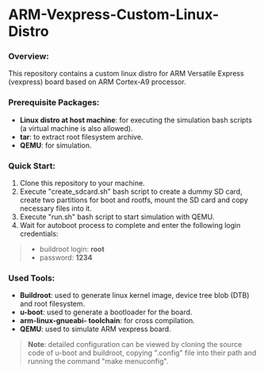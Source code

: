 # ARM-Vexpress-Custom-Linux-Distro
### Overview:
This repository contains a custom linux distro for ARM Versatile Express (vexpress) board based on ARM Cortex-A9 processor.

### Prerequisite Packages:
* **Linux distro at host machine**: for executing the simulation bash scripts (a virtual machine is also allowed).
* **tar**: to extract root filesystem archive.
* **QEMU**: for simulation.

### Quick Start:
1. Clone this repository to your machine.
2. Execute "create_sdcard.sh" bash script to create a dummy SD card, create two partitions for boot and rootfs, mount the SD card and copy necessary files into it.
3. Execute "run.sh" bash script to start simulation with QEMU.
4. Wait for autoboot process to complete and enter the following login credentials:
> * buildroot login: **root**
> * password: **1234**

### Used Tools:
* **Buildroot**: used to generate linux kernel image, device tree blob (DTB) and root filesystem.
* **u-boot**: used to generate a bootloader for the board.
* **arm-linux-gnueabi- toolchain**: for cross compilation.
* **QEMU**: used to simulate ARM vexpress board.
  
> **Note**: detailed configuration can be viewed by cloning the source code of u-boot and buildroot, copying ".config" file into their path and running the command "make menuconfig".
